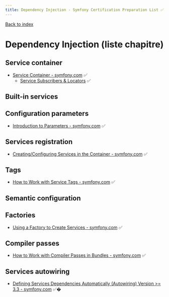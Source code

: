 ```yaml
---
title: Dependency Injection - Symfony Certification Preparation List ✅ ❌ 🌈 ⏩ 🤡
---
```

[Back to index](../readme.md#table-of-contents)

# Dependency Injection (liste chapitre)

## Service container
- [Service Container - symfony.com](https://symfony.com/doc/5.0/service_container.html) ✅
  - [Service Subscribers & Locators](https://symfony.com/doc/5.0/service_container/service_subscribers_locators.html) ✅

## Built-in services

## Configuration parameters
- [Introduction to Parameters - symfony.com](https://symfony.com/doc/5.0/configuration.html#configuration-parameters) ✅

## Services registration
- [Creating/Configuring Services in the Container - symfony.com](https://symfony.com/doc/5.0/service_container.html#creating-configuring-services-in-the-container) ✅ 

## Tags
- [How to Work with Service Tags - symfony.com](https://symfony.com/doc/5.0/service_container/tags.html) ✅

## Semantic configuration

## Factories
- [Using a Factory to Create Services - symfony.com](https://symfony.com/doc/5.0/service_container/factories.html) ✅

## Compiler passes
- [How to Work with Compiler Passes in Bundles - symfony.com](https://symfony.com/doc/5.0/service_container/compiler_passes.html) ✅ 

## Services autowiring
- [Defining Services Dependencies Automatically (Autowiring) Version >= 3.3 - symfony.com](https://symfony.com/doc/5.0/service_container/autowiring.html) ✅�
